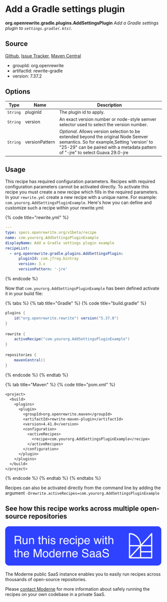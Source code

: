 # Add a Gradle settings plugin

**org.openrewrite.gradle.plugins.AddSettingsPlugin**
_Add a Gradle settings plugin to `settings.gradle(.kts)`._

## Source

[Github](https://github.com/openrewrite/rewrite/blob/main/rewrite-gradle/src/main/java/org/openrewrite/gradle/plugins/AddSettingsPlugin.java), [Issue Tracker](https://github.com/openrewrite/rewrite/issues), [Maven Central](https://search.maven.org/artifact/org.openrewrite/rewrite-gradle/7.37.2/jar)

* groupId: org.openrewrite
* artifactId: rewrite-gradle
* version: 7.37.2

## Options

| Type | Name | Description |
| -- | -- | -- |
| `String` | pluginId | The plugin id to apply. |
| `String` | version | An exact version number or node-style semver selector used to select the version number. |
| `String` | versionPattern | *Optional*. Allows version selection to be extended beyond the original Node Semver semantics. So for example,Setting 'version' to "25-29" can be paired with a metadata pattern of "-jre" to select Guava 29.0-jre |


## Usage

This recipe has required configuration parameters. Recipes with required configuration parameters cannot be activated directly. To activate this recipe you must create a new recipe which fills in the required parameters. In your `rewrite.yml` create a new recipe with a unique name. For example: `com.yourorg.AddSettingsPluginExample`.
Here's how you can define and customize such a recipe within your rewrite.yml:

{% code title="rewrite.yml" %}
```yaml
---
type: specs.openrewrite.org/v1beta/recipe
name: com.yourorg.AddSettingsPluginExample
displayName: Add a Gradle settings plugin example
recipeList:
  - org.openrewrite.gradle.plugins.AddSettingsPlugin:
      pluginId: com.jfrog.bintray
      version: 3.x
      versionPattern: '-jre'
```
{% endcode %}


Now that `com.yourorg.AddSettingsPluginExample` has been defined activate it in your build file:

{% tabs %}
{% tab title="Gradle" %}
{% code title="build.gradle" %}
```groovy
plugins {
    id("org.openrewrite.rewrite") version("5.37.0")
}

rewrite {
    activeRecipe("com.yourorg.AddSettingsPluginExample")
}

repositories {
    mavenCentral()
}

```
{% endcode %}
{% endtab %}

{% tab title="Maven" %}
{% code title="pom.xml" %}
```markup
<project>
  <build>
    <plugins>
      <plugin>
        <groupId>org.openrewrite.maven</groupId>
        <artifactId>rewrite-maven-plugin</artifactId>
        <version>4.41.0</version>
        <configuration>
          <activeRecipes>
            <recipe>com.yourorg.AddSettingsPluginExample</recipe>
          </activeRecipes>
        </configuration>
      </plugin>
    </plugins>
  </build>
</project>
```
{% endcode %}
{% endtab %}
{% endtabs %}

Recipes can also be activated directly from the command line by adding the argument `-Drewrite.activeRecipes=com.yourorg.AddSettingsPluginExample`

## See how this recipe works across multiple open-source repositories

[![Moderne Link Image](/.gitbook/assets/ModerneRecipeButton.png)](https://public.moderne.io/recipes/org.openrewrite.gradle.plugins.AddSettingsPlugin)

The Moderne public SaaS instance enables you to easily run recipes across thousands of open-source repositories.

Please [contact Moderne](https://moderne.io/product) for more information about safely running the recipes on your own codebase in a private SaaS.
